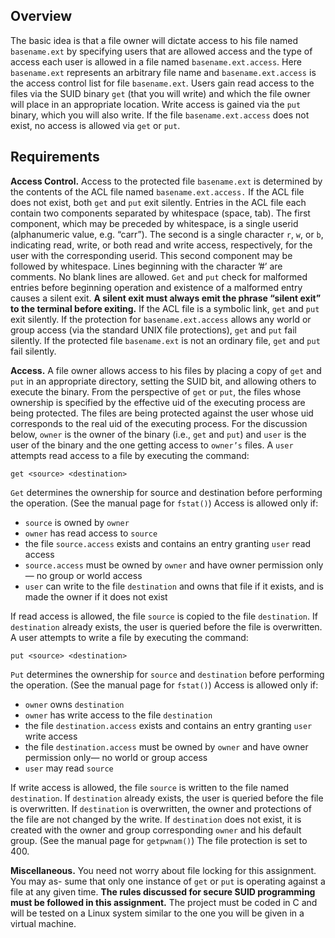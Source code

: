 ## OverviewThe basic idea is that a file owner will dictate access to his file named `basename.ext` by specifying users that are allowed access and the type of access each user is allowed in a file named `basename.ext.access`. Here `basename.ext` represents an arbitrary file name and `basename.ext.access` is the access control list for file `basename.ext`. Users gain read access to the files via the SUID binary `get` (that you will write) and which the file owner will place in an appropriate location. Write access is gained via the `put` binary, which you will also write. If the file `basename.ext.access` does not exist, no access is allowed via `get` or `put`.## Requirements**Access Control.** Access to the protected file `basename.ext` is determined by the contents of the ACL file named `basename.ext.access.` If the ACL file does not exist, both `get` and `put` exit silently. Entries in the ACL file each contain two components separated by whitespace (space, tab). The first component, which may be preceded by whitespace, is a single userid (alphanumeric value, e.g. “carr”). The second is a single character `r`, `w`, or `b`, indicating read, write, or both read and write access, respectively, for the user with the corresponding userid. This second component may be followed by whitespace. Lines beginning with the character ’#’ are comments. No blank lines are allowed. `Get` and `put` check for malformed entries before beginning operation and existence of a malformed entry causes a silent exit. **A silent exit must always emit the phrase “silent exit” to the terminal before exiting.** If the ACL file is a symbolic link, `get` and `put` exit silently. If the protection for `basename.ext.access` allows any world or group access (via the standard UNIX file protections), `get` and `put` fail silently. If the protected file `basename.ext` is not an ordinary file, `get` and `put` fail silently.**Access.** A file owner allows access to his files by placing a copy of `get` and `put` in an appropriate directory, setting the SUID bit, and allowing others to execute the binary. From the perspective of `get` or `put`, the files whose ownership is specified by the effective uid of the executing process are being protected. The files are being protected against the user whose uid corresponds to the real uid of the executing process. For the discussion below, `owner` is the owner of the binary (i.e., `get` and `put`) and `user` is the user of the binary and the one getting access to `owner’s` files. A `user` attempts read access to a file by executing the command:`get <source> <destination>``Get` determines the ownership for source and destination before performing the operation. (See the manual page for `fstat()`) Access is allowed only if:* `source` is owned by `owner`* `owner` has read access to `source`* the file `source.access` exists and contains an entry granting `user` read access* `source.access` must be owned by `owner` and have owner permission only— no group or world access* `user` can write to the file `destination` and owns that file if it exists, and is made the owner if it does not existIf read access is allowed, the file `source` is copied to the file `destination`. If `destination` already exists, the user is queried before the file is overwritten. A user attempts to write a file by executing the command:`put <source> <destination>``Put` determines the ownership for `source` and `destination` before performing the operation. (See the manual page for `fstat()`) Access is allowed only if:* `owner` owns `destination`* `owner` has write access to the file `destination`* the file `destination.access` exists and contains an entry granting `user` write access* the file `destination.access` must be owned by `owner` and have owner permission only— no world or group access* `user` may read `source`If write access is allowed, the file `source` is written to the file named `destination`. If `destination` already exists, the user is queried before the file is overwritten. If `destination` is overwritten, the owner and protections of the file are not changed by the write. If `destination` does not exist, it is created with the owner and group corresponding `owner` and his default group. (See the manual page for `getpwnam()`) The file protection is set to 400.
**Miscellaneous.** You need not worry about file locking for this assignment. You may as- sume that only one instance of `get` or `put` is operating against a file at any given time. **The rules discussed for secure SUID programming must be followed in this assignment.** The project must be coded in C and will be tested on a Linux system similar to the one you will be given in a virtual machine.
